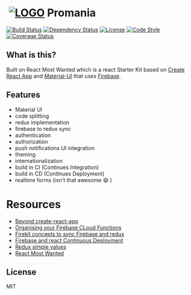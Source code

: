 # ‌‌ [![LOGO][logo-image]][logo-url] Promania
[![Build Status][travis-image]][travis-url]
[![Dependency Status][daviddm-image]][daviddm-url]
[![License][license-image]][license-url]
[![Code Style][code-style-image]][code-style-url]
[![Coverage Status](https://coveralls.io/repos/github/Mosh-Media/react-firebase/badge.svg?branch=master)](https://coveralls.io/github/Mosh-Media/react-firebase?branch=master)

## What is this?

Built on React Most Wanted which is a react Starter Kit based on [Create React App](https://github.com/facebookincubator/create-react-app) and [Material-UI](https://material-ui.com/) that uses [Firebase](https://firebase.google.com/).


## Features

* Material UI
* code splitting
* redux implementation
* firebase to redux sync
* authentication
* authorization
* push notifications UI integration
* theming
* internationalization
* build in CI (Continues Integration)
* build in CD (Continues Deployment)
* realtime forms (isn't that awesome :smile: )


# Resources

- [Beyond create-react-app](https://codeburst.io/beyond-create-react-app-cra-a2063196a124)
- [Organising your Firebase CLoud Functions](https://codeburst.io/organizing-your-firebase-cloud-functions-67dc17b3b0da)
- [Firekit concepts to sync Firebase and redux](https://codeburst.io/firekit-concepts-to-sync-firebase-and-redux-606a1e3e50d6)
- [Firebase and react Continuous Deployment](https://codeburst.io/firebase-and-react-continuous-deployment-2e6d81f0b6a1)
- [Redux simple values](https://codeburst.io/redux-simple-values-7712694f311)
- [React Most Wanted](https://medium.com/@tarikhuber/react-most-wanted-d4e916782c2e)


## License

MIT


[logo-image]: https://firebasestorage.googleapis.com/v0/b/promania-prod.appspot.com/o/promania.png?alt=media&token=5e0420f0-9d0e-401e-a5c8-3eb33dbf2667
[logo-url]: https://github.com/Mosh-Media/react-firebase/blob/master/README.md
[travis-image]: https://travis-ci.org/Mosh-Media/react-firebase.svg?branch=master
[travis-url]: https://travis-ci.org/Mosh-Media/react-firebase
[daviddm-image]: https://img.shields.io/david/Mosh-Media/react-firebase.svg?style=flat-square
[daviddm-url]: https://david-dm.org/Mosh-Media/react-firebase
[license-image]: https://img.shields.io/npm/l/express.svg
[license-url]: https://github.com/Mosh-Media/react-firebase/master/LICENSE
[code-style-image]: https://img.shields.io/badge/code%20style-standard-brightgreen.svg?style=flat-square
[code-style-url]: http://standardjs.com/

